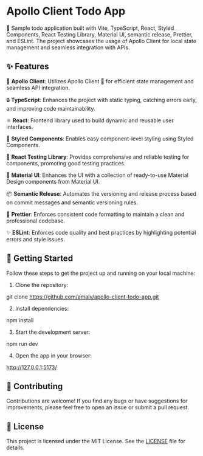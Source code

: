 # Apollo Client Todo App

🚀 Sample todo application built with Vite, TypeScript, React, Styled Components, React Testing Library, Material UI, semantic release, Prettier, and ESLint. The project showcases the usage of Apollo Client for local state management and seamless integration with APIs.

## ✨ Features

🌟 **Apollo Client**: Utilizes Apollo Client 🚀 for efficient state management and seamless API integration.

🔒 **TypeScript**: Enhances the project with static typing, catching errors early, and improving code maintainability.

⚛️ **React**: Frontend library used to build dynamic and reusable user interfaces.

💅 **Styled Components**: Enables easy component-level styling using Styled Components.

🧪 **React Testing Library**: Provides comprehensive and reliable testing for components, promoting good testing practices.

🎨 **Material UI**: Enhances the UI with a collection of ready-to-use Material Design components from Material UI.

📦 **Semantic Release**: Automates the versioning and release process based on commit messages and semantic versioning rules.

💄 **Prettier**: Enforces consistent code formatting to maintain a clean and professional codebase.

✨ **ESLint**: Enforces code quality and best practices by highlighting potential errors and style issues.

## 🚀 Getting Started

Follow these steps to get the project up and running on your local machine:

1. Clone the repository:

git clone https://github.com/amalv/apollo-client-todo-app.git

2. Install dependencies:

npm install

3. Start the development server:

npm run dev

4. Open the app in your browser:

http://127.0.0.1:5173/

## 🤝 Contributing

Contributions are welcome! If you find any bugs or have suggestions for improvements, please feel free to open an issue or submit a pull request.

## 📝 License

This project is licensed under the MIT License. See the [LICENSE](./LICENSE) file for details.
